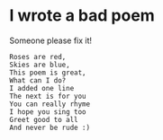 # I wrote a bad poem
Someone please fix it!

    Roses are red,
    Skies are blue,
    This poem is great,
    What can I do?
    I added one line
    The next is for you
    You can really rhyme
    I hope you sing too 
    Greet good to all
    And never be rude :)
    